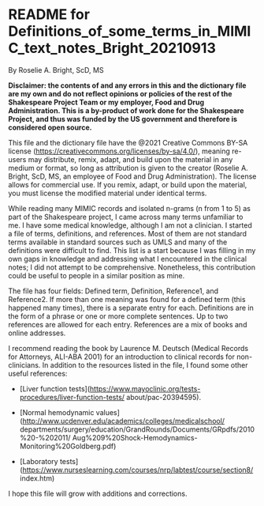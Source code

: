 # README for Definitions_of_some_terms_in_MIMIC_text_notes_Bright_20210913
By Roselie A. Bright, ScD, MS

**Disclaimer: the contents of and any errors in this and the dictionary file are my own 
and do not reflect opinions or policies of the rest of the Shakespeare Project Team or 
my employer, Food and Drug Administration. This is a by-product of work done for the 
Shakespeare Project, and thus was funded by the US government and therefore is 
considered open source.**

This file and the dictionary file have the @2021 Creative Commons BY-SA license 
(https://creativecommons.org/licenses/by-sa/4.0/), meaning re-users may distribute, 
remix, adapt, and build upon the material in any medium or format, so long as 
attribution is given to the creator (Roselie A. Bright, ScD, MS, an employee of Food 
and Drug Administration). The license allows for commercial use. If you remix, adapt, 
or build upon the material, you must license the modified material under identical 
terms.

While reading many MIMIC records and isolated n-grams (n from 1 to 5) as part of the 
Shakespeare project, I came across many terms unfamiliar to me. I have some medical 
knowledge, although I am not a clinician. I started a file of terms, definitions, and 
references. Most of them are not standard terms available in standard sources such as 
UMLS and many of the definitions were difficult to find. This list is a start because 
I was filling in my own gaps in knowledge and addressing what I encountered in the 
clinical notes; I did not attempt to be comprehensive. Nonetheless, this contribution 
could be useful to people in a similar position as mine.

The file has four fields: Defined term, Definition, Reference1, and Reference2. If 
more than one meaning was found for a defined term (this happened many times), there is 
a separate entry for each. Definitions are in the form of a phrase or one or more 
complete sentences. Up to two references are allowed for each entry. References are a 
mix of books and online addresses.

I recommend reading the book by Laurence M. Deutsch (Medical Records for Attorneys, 
ALI-ABA 2001) for an introduction to clinical records for non-clinicians. In addition 
to the resources listed in the file, I found some other useful references:

- [Liver function tests](https://www.mayoclinic.org/tests-procedures/liver-function-tests/
about/pac-20394595).

- [Normal hemodynamic values](http://www.ucdenver.edu/academics/colleges/medicalschool/
departments/surgery/education/GrandRounds/Documents/GRpdfs/2010%20-%202011/
Aug%209%20Shock-Hemodynamics-Monitoring%20Goldberg.pdf)

- [Laboratory tests](https://www.nurseslearning.com/courses/nrp/labtest/course/section8/
index.htm)

I hope this file will grow with additions and corrections.
